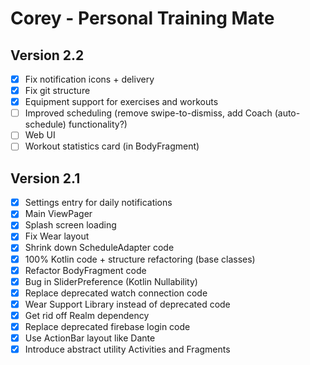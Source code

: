 # Corey - Personal Training Mate

## Version 2.2
- [x] Fix notification icons + delivery
- [x] Fix git structure
- [x] Equipment support for exercises and workouts
- [ ] Improved scheduling (remove swipe-to-dismiss, add Coach (auto-schedule) functionality?)
- [ ] Web UI
- [ ] Workout statistics card (in BodyFragment)

## Version 2.1
- [x] Settings entry for daily notifications
- [x] Main ViewPager
- [x] Splash screen loading
- [x] Fix Wear layout
- [x] Shrink down ScheduleAdapter code
- [x] 100% Kotlin code + structure refactoring (base classes)
- [x] Refactor BodyFragment code
- [x] Bug in SliderPreference (Kotlin Nullability)
- [x] Replace deprecated watch connection code
- [x] Wear Support Library instead of deprecated code
- [x] Get rid off Realm dependency
- [x] Replace deprecated firebase login code
- [x] Use ActionBar layout like Dante
- [x] Introduce abstract utility Activities and Fragments
